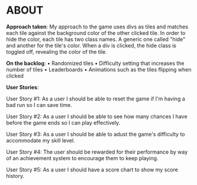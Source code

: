 # ABOUT

**Approach taken**:
My approach to the game uses divs as tiles and matches each tile against the background color of the other clicked tile. In order to hide the color, each tile has two class names. A generic one called "hide" and another for the tile's color. When a div is clicked, the hide class is toggled off, revealing the color of the tile.

**On the backlog**:
• Randomized tiles
• Difficulty setting that increases the number of tiles
• Leaderboards
• Animations such as the tiles flipping when clicked

**User Stories**:

User Story #1: As a user I should be able to reset the game if I'm having a bad run so I can save time.

User Story #2: As a user I should be able to see how many chances I have before the game ends so I can play effectively.

User Story #3: As a user I should be able to adust the game's difficulty to accommodate my skill level.

User Story #4: The user should be rewarded for their performance by way of an achievement system to encourage them to keep playing.

User Story #5: As a user I should have a score chart to show my score history.
